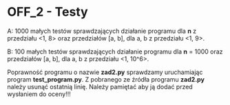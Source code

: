 # OFF_2 - Testy

A: 1000 małych testów sprawdzających działanie programu dla **n** z przedziału
<1, 8> oraz przedziałów [a, b], dla a, b z przedziału <1, 9>.

B: 100 małych testów sprawdzających działanie programu dla **n** = 1000 oraz przedziałów [a, b], dla a, b z przedziału <1, 10^6>.

Poprawność programu o nazwie **zad2.py** sprawdzamy uruchamiając program **test_program.py**. Z pobranego ze
źródła programu **zad2.py** należy usunąć ostatnią linię. Należy pamiętać aby ją dodać przed wysłaniem
do oceny!!!
